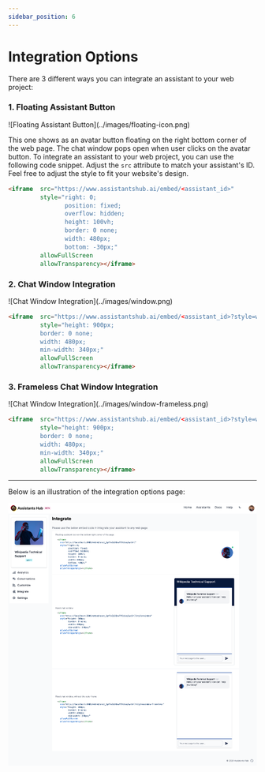 ```yaml
---
sidebar_position: 6
---
```


# Integration Options

There are 3 different ways you can integrate an assistant to your web project:

### 1. Floating Assistant Button

<div style={{maxWidth:"100px"}}>![Floating Assistant Button](../images/floating-icon.png)</div>

This one shows as an avatar button floating on the right bottom corner of the web page. The chat window pops open when user clicks on the avatar button. To integrate an assistant to your web project, you can use the following code snippet. Adjust the `src` attribute to match your assistant's ID. Feel free to adjust the style to fit your website's design.

```html
<iframe  src="https://www.assistantshub.ai/embed/<assistant_id>"
         style="right: 0; 
                position: fixed; 
                overflow: hidden; 
                height: 100vh; 
                border: 0 none; 
                width: 480px; 
                bottom: -30px;"
         allowFullScreen
         allowTransparency></iframe>
```

### 2. Chat Window Integration

<div style={{maxWidth:"300px"}}>![Chat Window Integration](../images/window.png)</div>

```html
<iframe  src="https://www.assistantshub.ai/embed/<assistant_id>?style=window"
         style="height: 900px;
         border: 0 none;
         width: 480px;
         min-width: 340px;"
         allowFullScreen
         allowTransparency></iframe>
```


### 3. Frameless Chat Window Integration

<div style={{maxWidth:"300px"}}>![Chat Window Integration](../images/window-frameless.png)</div>

```html
<iframe  src="https://www.assistantshub.ai/embed/<assistant_id>?style=window-frameless"
         style="height: 900px;
         border: 0 none;
         width: 480px;
         min-width: 340px;"
         allowFullScreen
         allowTransparency></iframe>
```

<hr/>

Below is an illustration of the integration options page:

![Integrations](../images/integrations.png)